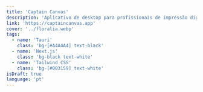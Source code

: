 ```yaml
---
title: 'Captain Canvas'
description: 'Aplicativo de desktop para profissionais de impressão digital. Organiza automaticamente imagens em telas para otimizar espaço e material. Página de destino e aplicativo de desktop.'
link: 'https://captaincanvas.app'
cover: '../floralia.webp'
tags:
  - name: 'Tauri'
    class: 'bg-[#A4A4A4] text-black'
  - name: 'Next.js'
    class: 'bg-black text-white'
  - name: 'Tailwind CSS'
    class: 'bg-[#003159] text-white'
isDraft: true
language: 'pt'
---
```

